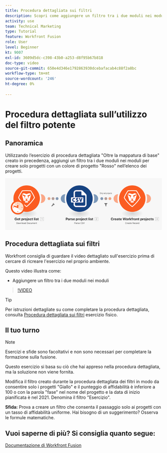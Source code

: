 ```yaml
---
title: Procedura dettagliata sui filtri
description: Scopri come aggiungere un filtro tra i due moduli nei moduli [!DNL Adobe Workfront Fusion].
activity: use
team: Technical Marketing
type: Tutorial
feature: Workfront Fusion
role: User
level: Beginner
kt: 9007
exl-id: 3609d5dc-c398-43b0-a253-d8f95b67b818
doc-type: video
source-git-commit: 650e4d346e1792863930dcebafacab4c88f2a8bc
workflow-type: tm+mt
source-wordcount: '246'
ht-degree: 0%

---
```


# Procedura dettagliata sull’utilizzo del filtro potente

## Panoramica

Utilizzando l’esercizio di procedura dettagliata &quot;Oltre la mappatura di base&quot; creato in precedenza, aggiungi un filtro tra i due moduli nei moduli per creare solo progetti con un colore di progetto &quot;Rosso&quot; nell’elenco dei progetti.

![Immagine dello scenario di fusione](assets/understand-the-basics-2.png)

## Procedura dettagliata sui filtri

Workfront consiglia di guardare il video dettagliato sull&#39;esercizio prima di cercare di ricreare l&#39;esercizio nel proprio ambiente.

Questo video illustra come:

* Aggiungere un filtro tra i due moduli nei moduli

>[!VIDEO](https://video.tv.adobe.com/v/335266/?quality=12&learn=on)

>[!TIP]
>
>Per istruzioni dettagliate su come completare la procedura dettagliata, consulta [Procedura dettagliata sui filtri](https://experienceleague.adobe.com/docs/workfront-learn/tutorials-workfront/fusion/exercises/filters.html?lang=en) esercizio fisico.

## Il tuo turno

>[!NOTE]
>
>Esercizi e sfide sono facoltativi e non sono necessari per completare la formazione sulla fusione.

Questo esercizio si basa su ciò che hai appreso nella procedura dettagliata, ma la soluzione non viene fornita.

Modifica il filtro creato durante la procedura dettagliata dei filtri in modo da consentire solo i progetti &quot;Giallo&quot; e il punteggio di affidabilità è inferiore a 100 o con la parola &quot;fase&quot; nel nome del progetto e la data di inizio pianificata è nel 2021. Denomina il filtro &quot;Esercizio&quot;.

**Sfida:** Prova a creare un filtro che consenta il passaggio solo ai progetti con un tasso di affidabilità uniforme. Hai bisogno di un suggerimento? Osserva le formule matematiche.

## Vuoi saperne di più? Si consiglia quanto segue:

[Documentazione di Workfront Fusion](https://experienceleague.adobe.com/docs/workfront/using/adobe-workfront-fusion/workfront-fusion-2.html?lang=en)
